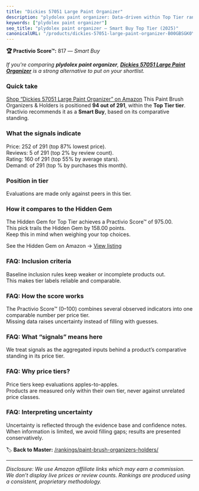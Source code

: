 ```yaml
---
title: "Dickies 57051 Large Paint Organizer"
description: "plydolex paint organizer: Data-driven within Top Tier ranking using the Practivio Score™. Positioned by quality, value, demand, findability, momentum."
keywords: ["plydolex paint organizer"]
seo_title: "plydolex paint organizer — Smart Buy Top Tier (2025)"
canonicalURL: "/products/dickies-57051-large-paint-organizer-B00GBSGK0Y/"
---
```


**🏆 Practivio Score™:** 817 — _Smart Buy_


*If you're comparing **plydolex paint organizer**, **[Dickies 57051 Large Paint Organizer](https://www.amazon.com/dp/B00GBSGK0Y?tag=practivio-20)** is a strong alternative to put on your shortlist.*
### Quick take
[Shop “Dickies 57051 Large Paint Organizer” on Amazon](https://www.amazon.com/dp/B00GBSGK0Y?tag=practivio-20)
This Paint Brush Organizers & Holders is positioned **94 out of 291**, within the **Top Tier tier**.  
Practivio recommends it as a **Smart Buy**, based on its comparative standing.

### What the signals indicate
Price: 252 of 291 (top 87% lowest price).  
Reviews: 5 of 291 (top 2% by review count).  
Rating: 160 of 291 (top 55% by average stars).  
Demand:  of 291 (top % by purchases this month).

### Position in tier
Evaluations are made only against peers in this tier.

### How it compares to the Hidden Gem
The Hidden Gem for Top Tier achieves a Practivio Score™ of 975.00.  
This pick trails the Hidden Gem by 158.00 points.  
Keep this in mind when weighing your top choices.  

See the Hidden Gem on Amazon → [View listing](https://www.amazon.com/dp/B0882SHBCL?tag=practivio-20)

### FAQ: Inclusion criteria
Baseline inclusion rules keep weaker or incomplete products out.  
This makes tier labels reliable and comparable.

### FAQ: How the score works
The Practivio Score™ (0–100) combines several observed indicators into one comparable number per price tier.  
Missing data raises uncertainty instead of filling with guesses.

### FAQ: What “signals” means here
We treat signals as the aggregated inputs behind a product’s comparative standing in its price tier.

### FAQ: Why price tiers?
Price tiers keep evaluations apples-to-apples.  
Products are measured only within their own tier, never against unrelated price classes.

### FAQ: Interpreting uncertainty
Uncertainty is reflected through the evidence base and confidence notes.  
When information is limited, we avoid filling gaps; results are presented conservatively.


🏷️ **Back to Master:** [/rankings/paint-brush-organizers-holders/](/rankings/paint-brush-organizers-holders/)

---
_Disclosure: We use Amazon affiliate links which may earn a commission. We don’t display live prices or review counts. Rankings are produced using a consistent, proprietary methodology._
